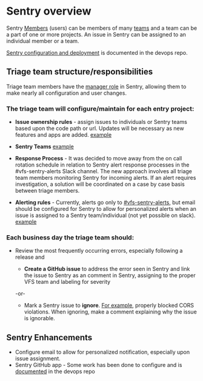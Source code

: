 # Sentry overview

Sentry [Members](http://sentry.vetsgov-internal/settings/vets-gov/members/) (users) can be members of many [teams](http://sentry.vetsgov-internal/settings/vets-gov/teams/) and a team can be a part of one or more projects.   An issue in Sentry can be assigned to an individual member or a team. 

[Sentry configuration and deployment](https://github.com/department-of-veterans-affairs/devops/blob/master/ansible/deployment/config/sentry/README.md) is documented in the devops repo.

## Triage team structure/responsibilities
Triage team members have the [manager role](https://docs.sentry.io/accounts/membership/) in Sentry, allowing them to make nearly all configuration and user changes.

### The triage team will configure/maintain for each entry project:
*  **Issue ownership rules** - assign issues to individuals or Sentry teams based upon the code path or url. Updates will be necessary as new features and apps are added. [example](http://sentry.vetsgov-internal/settings/vets-gov/projects/platform-api-production/ownership/)

* **Sentry Teams** [example](http://sentry.vetsgov-internal/settings/vets-gov/projects/platform-api-production/teams/) 

* **Response Process** - It was decided to move away from the on call rotation schedule in relation to Sentry alert response processes in the #vfs-sentry-alerts Slack channel. The new approach involves all triage team members monitoring Sentry for incoming alerts. If an alert requires investigation, a solution will be coordinated on a case by case basis between triage members.

* **Alerting rules** - Currently, alerts go only to [#vfs-sentry-alerts](https://dsva.slack.com/messages/CJTDG22NM), but email should be configured for Sentry to allow for personalized alerts when an issue is assigned to a Sentry team/individual (not yet possible on slack). [example](http://sentry.vetsgov-internal/settings/vets-gov/projects/platform-api-production/alerts/rules/)

### Each business day the triage team should:
* Review the most frequently occurring errors, especially following a release and 
    * **Create a GitHub issue** to address the error seen in Sentry and link the issue to Sentry as an comment in Sentry, assigning to the proper VFS team and labeling for severity
    
    -or-
    *  Mark a Sentry issue to **ignore**.  [For example](http://sentry.vetsgov-internal/vets-gov/website-production/issues/12579/activity/), properly blocked CORS violations.  When ignoring, make a comment explaining why the issue is ignorable.


## Sentry Enhancements
* Configure email to allow for personalized notification, especially upon issue assignment. 
* Sentry GitHub app - Some work has been done to configure and is [documented](https://github.com/department-of-veterans-affairs/devops/blob/master/ansible/deployment/config/sentry/README.md#github-integration) in the devops repo
